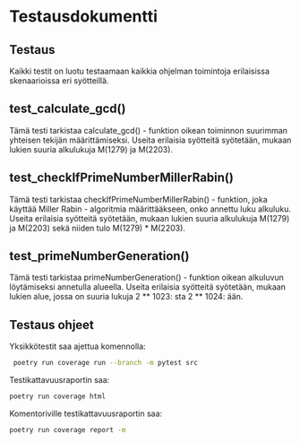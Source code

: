 # Testausdokumentti

## Testaus

Kaikki testit on luotu testaamaan kaikkia ohjelman toimintoja erilaisissa skenaarioissa eri syötteillä.

## test_calculate_gcd()

Tämä testi tarkistaa calculate_gcd() - funktion oikean toiminnon suurimman yhteisen tekijän määrittämiseksi.
Useita erilaisia syötteitä syötetään, mukaan lukien suuria alkulukuja M(1279) ja M(2203).

## test_checkIfPrimeNumberMillerRabin()

Tämä testi tarkistaa checkIfPrimeNumberMillerRabin() - funktion, joka käyttää Miller Rabin - algoritmia määrittääkseen, onko annettu luku alkuluku.
Useita erilaisia syötteitä syötetään, mukaan lukien suuria alkulukuja M(1279) ja M(2203)
sekä niiden tulo M(1279) * M(2203).

## test_primeNumberGeneration()

Tämä testi tarkistaa primeNumberGeneration() - funktion oikean alkuluvun löytämiseksi annetulla alueella.
Useita erilaisia syötteitä syötetään, mukaan lukien alue, jossa on suuria lukuja 2 ** 1023: sta 2 ** 1024: ään.

## Testaus ohjeet 

Yksikkötestit saa ajettua komennolla:

```bash
 poetry run coverage run --branch -m pytest src
```
Testikattavuusraportin saa:

```bash
poetry run coverage html
```
Komentoriville testikattavuusraportin saa:

```bash
poetry run coverage report -m
```
